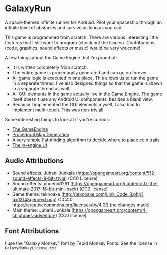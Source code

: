 # GalaxyRun

A space-themed infinite runner for Android. Pilot your spaceship through an infinite level of obstacles and survive as long as you can!

This game is programmed from scratch. There are various interesting little features that I still want to program (check out the Issues). Contributions (code, graphics, sound effects or music) would be very welcome!

A few things about the Game Engine that I'm proud of:
- It is written completely from scratch.
- The entire game is procedurally generated and can go on forever.
- All game logic is executed in one place. This allows us to run the game in a separate thread. I've also designed things so that the game is drawn in a separate thread as well.
- All GUI elements in the game actually live in the Game Engine. The game itself doesn't use any Android UI components, besides a blank view.
- Because I implemented the GUI elements myself, I also had to implement multi-touch. This was non-trivial!

Some interesting things to look at if you're curious:
- [The GameEngine](https://github.com/Stefan4472/GalaxyRun/tree/master/GalaxyRun/app/src/main/java/com/galaxyrun/engine/GameEngine.java)
- [Procedural Map Generation](https://github.com/Stefan4472/GalaxyRun/tree/master/GalaxyRun/app/src/main/java/com/galaxyrun/engine/map/Map.java)
- [A very simple Pathfinding algorithm to decide where to place coin trails](https://github.com/Stefan4472/GalaxyRun/tree/master/GalaxyRun/app/src/main/java/com/galaxyrun/engine/map/PathFinder.java)
- [The in-engine UI](https://github.com/Stefan4472/GalaxyRun/tree/master/GalaxyRun/app/src/main/java/com/galaxyrun/engine/ui/GameUI.java)

## Audio Attributions

- Sound effects: Juhani Junkala (https://opengameart.org/content/512-sound-effects-8-bit-style) (CC0 License)
- Sound effects: phoenix1291 (https://opengameart.org/content/sfx-the-ultimate-2017-16-bit-mini-pack) (CC0 license)
- Game theme: teknoaxe (http://teknoaxe.com/Link_Code_3.php?q=1314&genre=Loop) (CC4.0 https://creativecommons.org/licenses/by/4.0/) (no changes made)
- Main theme: Juhani Junkala (https://opengameart.org/content/4-chiptunes-adventure) (CC0 license)

## Font Attributions

I use the "Galaxy Monkey" font by Tepid Monkey Fonts. See the license in `GalaxyMonkeyLicense.txt`